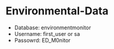 # Environmental-Data
- Database: environmentmonitor
- Username: first_user or sa
- Passowrd: ED_M0nitor
